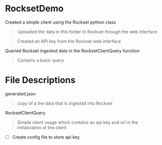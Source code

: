 # RocksetDemo
 Created a simple client using the Rockset python class
> Uploaded the data in this folder to Rockset through the web interface

> Created an API key from the Rockset web interface

Queried Rockset ingested data in the RocksetClientQuery function
>Contains a basic query

# File Descriptions
generated.json
> copy of a the data that is ingested into Rockset

RocksetClientQuery
> Simple client usage which contains an api key and url in the initialization of the client

- [ ] Create config file to store api key
